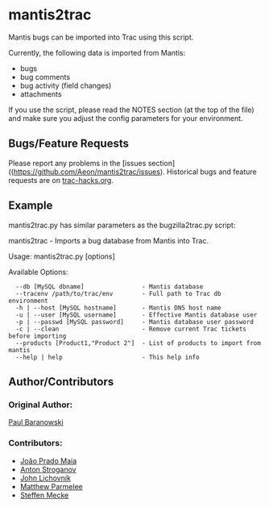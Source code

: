 # mantis2trac #

Mantis bugs can be imported into Trac using this script.

Currently, the following data is imported from Mantis:
  * bugs
  * bug comments
  * bug activity (field changes)
  * attachments

If you use the script, please read the NOTES section (at the top of the file) and make sure you adjust the config parameters for your environment.

## Bugs/Feature Requests ##

Please report any problems in the [issues section]((https://github.com/Aeon/mantis2trac/issues).
Historical bugs and feature requests are on [trac-hacks.org](http://trac-hacks.org/report/9?COMPONENT=MantisImportScript).

## Example ##

mantis2trac.py has similar parameters as the bugzilla2trac.py script:

mantis2trac - Imports a bug database from Mantis into Trac.

Usage: mantis2trac.py [options] 

Available Options:
```
  --db [MySQL dbname]                - Mantis database
  --tracenv /path/to/trac/env        - Full path to Trac db environment
  -h | --host [MySQL hostname]       - Mantis DNS host name
  -u | --user [MySQL username]       - Effective Mantis database user
  -p | --passwd [MySQL password]     - Mantis database user password
  -c | --clean                       - Remove current Trac tickets before importing
  --products [Product1,"Product 2"]  - List of products to import from mantis
  --help | help                      - This help info
```

## Author/Contributors ##

### Original Author: ###
[Paul Baranowski](http://paulbaranowski.org/)

### Contributors: ###
 * [João Prado Maia](http://pessoal.org/)
 * [Anton Stroganov](http://github.com/Aeon)
 * [John Lichovník](http://ufo.cz)
 * [Matthew Parmelee](http://interworx.com)
 * [Steffen Mecke](https://github.com/stm2)
